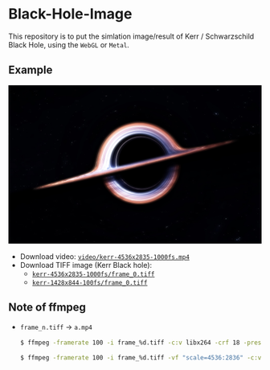 # Black-Hole-Image

This repository is to put the simlation image/result of Kerr / Schwarzschild Black Hole, using the `WebGL` or `Metal`.

## Example

<a href="https://youtu.be/bswZj-eAFSk?si=TCcypM0hRnJySV0z"><img src="./kerr-4536x2835-1000fs-frame_0.jpg"></a>

- Download video: [`video/kerr-4536x2835-1000fs.mp4`](https://github.com/Jeffreymaomao/Black-Hole-Image/raw/refs/heads/main/kerr-4536x2835-1000fs.mp4)
- Download TIFF image (Kerr Black hole):
    - [`kerr-4536x2835-1000fs/frame_0.tiff`](https://github.com/Jeffreymaomao/Black-Hole-Image/raw/refs/heads/main/Kerr-4536x2835-1000fs/frame_0.tiff)
    - [`kerr-1428x844-100fs/frame_0.tiff`](https://github.com/Jeffreymaomao/Black-Hole-Image/raw/refs/heads/main/kerr-1428x844-100fs/frame_0.tiff)

## Note of ffmpeg

- `frame_n.tiff` $\to$ `a.mp4`

    ```bash
    $ ffmpeg -framerate 100 -i frame_%d.tiff -c:v libx264 -crf 18 -preset slow -tune stillimage -pix_fmt yuv420p output.mp4
    ```

    ```bash
    $ ffmpeg -framerate 100 -i frame_%d.tiff -vf "scale=4536:2836" -c:v libx264 -crf 18 -preset slow -pix_fmt yuv420p output.mp4
    ```

    

